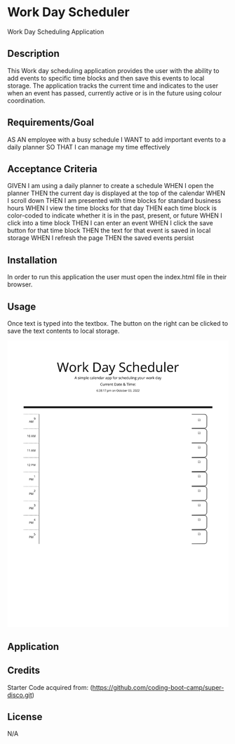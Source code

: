 # Work Day Scheduler
Work Day Scheduling Application

## Description
This Work day scheduling application provides the user with the ability to add events to specific time blocks and then save this events to local storage. The application tracks the  current time and indicates to the user when an event has passed, currently active or is in the future using colour coordination.

## Requirements/Goal
AS AN employee with a busy schedule
I WANT to add important events to a daily planner
SO THAT I can manage my time effectively


## Acceptance Criteria
GIVEN I am using a daily planner to create a schedule
WHEN I open the planner
THEN the current day is displayed at the top of the calendar
WHEN I scroll down
THEN I am presented with time blocks for standard business hours
WHEN I view the time blocks for that day
THEN each time block is color-coded to indicate whether it is in the past, present, or future
WHEN I click into a time block
THEN I can enter an event
WHEN I click the save button for that time block
THEN the text for that event is saved in local storage
WHEN I refresh the page
THEN the saved events persist

## Installation
In order to run this application the user must open the index.html  file in their browser.

## Usage
Once text is typed into the textbox. The button on the right can be clicked  to save the text contents to local storage. 

![Work-day-scheduler Application](./Assets/workday-1.png)

## Application


## Credits
Starter Code acquired from: (https://github.com/coding-boot-camp/super-disco.git)


## License
N/A